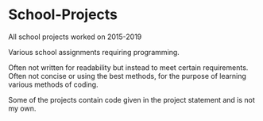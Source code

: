 # School-Projects
All school projects worked on 2015-2019

Various school assignments requiring programming.  

Often not written for readability but instead to meet certain requirements. 
Often not concise or using the best methods, for the purpose of learning various methods of coding.  

Some of the projects contain code given in the project statement and is not my own.  
